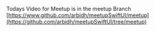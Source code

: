 Todays Video for Meetup is in the meetup Branch
[https://www.github.com/arbidh/meetupSwiftUI/meetup](https://github.com/arbidh/meetupSwiftUI/tree/meetup)
